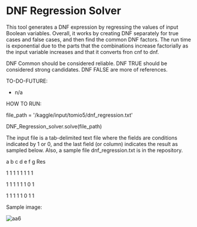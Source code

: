 # DNF Regression Solver

This tool generates a DNF expression by regressing the values of input Boolean variables.  Overall, it works by creating DNF separately for true cases and false cases, and then find the common DNF factors.  The run time is exponential due to the parts that the combinations increase factorially as the input variable increases and that it converts fron cnf to dnf.

DNF Common should be considered reliable.  DNF TRUE should be considered strong candidates.  DNF FALSE are more of references.

TO-DO-FUTURE:
- n/a

HOW TO RUN:

file_path = '/kaggle/input/tomio5/dnf_regression.txt'

DNF_Regression_solver.solve(file_path)

The input file is a tab-delimited text file where the fields are conditions indicated by 1 or 0, and the last field (or column) indicates the result as sampled below.  Also, a sample file dnf_regression.txt is in the repository.

a	b	c	d	e	f	g	Res

1	1	1	1	1	1	1	1

1	1	1	1	1	1	0	1

1	1	1	1	1	0	1	1

Sample image:

![aa6](https://github.com/tomkob9999/dnf_regression_resolver/assets/96751911/3bc22090-5ed2-46b0-b5bb-a1998b539286)
